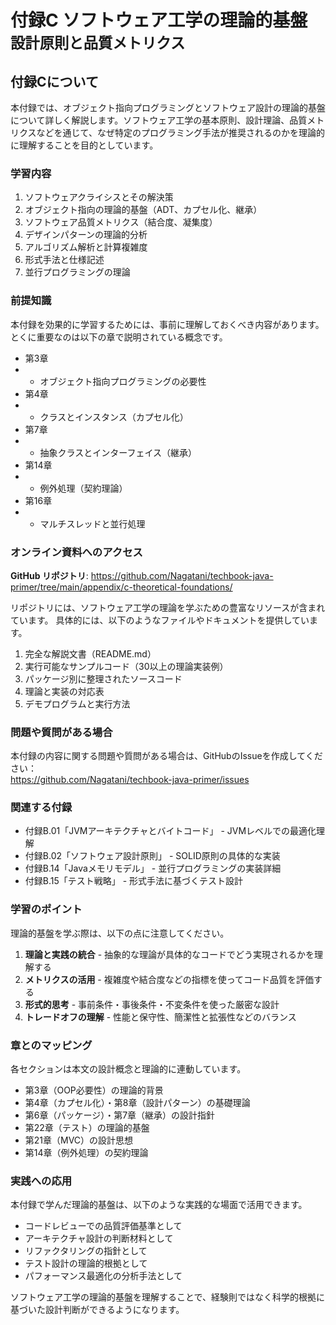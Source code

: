 # <b>付録C</b> <span>ソフトウェア工学の理論的基盤</span> <small>設計原則と品質メトリクス</small>

## 付録Cについて

本付録では、オブジェクト指向プログラミングとソフトウェア設計の理論的基盤について詳しく解説します。ソフトウェア工学の基本原則、設計理論、品質メトリクスなどを通じて、なぜ特定のプログラミング手法が推奨されるのかを理論的に理解することを目的としています。

### 学習内容

1. ソフトウェアクライシスとその解決策
2. オブジェクト指向の理論的基盤（ADT、カプセル化、継承）
3. ソフトウェア品質メトリクス（結合度、凝集度）
4. デザインパターンの理論的分析
5. アルゴリズム解析と計算複雑度
6. 形式手法と仕様記述
7. 並行プログラミングの理論

### 前提知識

本付録を効果的に学習するためには、事前に理解しておくべき内容があります。
とくに重要なのは以下の章で説明されている概念です。

- 第3章
-    + オブジェクト指向プログラミングの必要性
- 第4章
-    + クラスとインスタンス（カプセル化）
- 第7章
-    + 抽象クラスとインターフェイス（継承）
- 第14章
-    + 例外処理（契約理論）
- 第16章
-    + マルチスレッドと並行処理

### オンライン資料へのアクセス

**GitHub リポジトリ**: https://github.com/Nagatani/techbook-java-primer/tree/main/appendix/c-theoretical-foundations/

リポジトリには、ソフトウェア工学の理論を学ぶための豊富なリソースが含まれています。
具体的には、以下のようなファイルやドキュメントを提供しています。

1. 完全な解説文書（README.md）
2. 実行可能なサンプルコード（30以上の理論実装例）
3. パッケージ別に整理されたソースコード
4. 理論と実装の対応表
5. デモプログラムと実行方法

### 問題や質問がある場合

本付録の内容に関する問題や質問がある場合は、GitHubのIssueを作成してください：<br>
https://github.com/Nagatani/techbook-java-primer/issues

### 関連する付録

- 付録B.01「JVMアーキテクチャとバイトコード」 - JVMレベルでの最適化理解
- 付録B.02「ソフトウェア設計原則」 - SOLID原則の具体的な実装
- 付録B.14「Javaメモリモデル」 - 並行プログラミングの実装詳細
- 付録B.15「テスト戦略」 - 形式手法に基づくテスト設計

### 学習のポイント

理論的基盤を学ぶ際は、以下の点に注意してください。

1. **理論と実践の統合** - 抽象的な理論が具体的なコードでどう実現されるかを理解する
2. **メトリクスの活用** - 複雑度や結合度などの指標を使ってコード品質を評価する
3. **形式的思考** - 事前条件・事後条件・不変条件を使った厳密な設計
4. **トレードオフの理解** - 性能と保守性、簡潔性と拡張性などのバランス

### 章とのマッピング

各セクションは本文の設計概念と理論的に連動しています。

- 第3章（OOP必要性）の理論的背景
- 第4章（カプセル化）・第8章（設計パターン）の基礎理論
- 第6章（パッケージ）・第7章（継承）の設計指針
- 第22章（テスト）の理論的基盤
- 第21章（MVC）の設計思想
- 第14章（例外処理）の契約理論

### 実践への応用

本付録で学んだ理論的基盤は、以下のような実践的な場面で活用できます。

- コードレビューでの品質評価基準として
- アーキテクチャ設計の判断材料として
- リファクタリングの指針として
- テスト設計の理論的根拠として
- パフォーマンス最適化の分析手法として

ソフトウェア工学の理論的基盤を理解することで、経験則ではなく科学的根拠に基づいた設計判断ができるようになります。